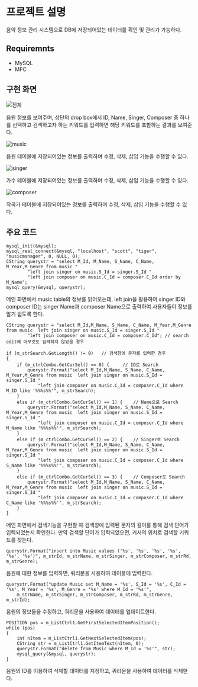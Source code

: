 # 프로젝트 설명
음악 정보 관리 시스템으로 DB에 저장되어있는 데이터를 확인 및 관리가 가능하다.

## Requiremnts
- MySQL
- MFC

## 구현 화면
![전체](https://user-images.githubusercontent.com/29061016/101756144-0dff7a00-3b19-11eb-838f-19c267926784.png)

음원 정보를 보여주며, 상단의 drop box에서 ID, Name, Singer, Composer 중 하나를 선택하고 검색하고자 하는 키워드를 입력하면 해당 키워드를 포함하는 결과를 보여준다.

![music](https://user-images.githubusercontent.com/29061016/101756193-1ce62c80-3b19-11eb-9fc8-563a2fca6dd9.png)

음원 테이블에 저장되어있는 정보를 출력하며 수정, 삭제, 삽입 기능을 수행할 수 있다.

![singer](https://user-images.githubusercontent.com/29061016/101756217-253e6780-3b19-11eb-9a2d-5882b00af6e7.png)

가수 테이블에 저장되어있는 정보를 출력하며 수정, 삭제, 삽입 기능을 수행할 수 있다.

![composer](https://user-images.githubusercontent.com/29061016/101756235-2a031b80-3b19-11eb-9bf0-a64c2f432376.png)

작곡가 테이블에 저장되어있는 정보를 출력하며 수정, 삭제, 삽입 기능을 수행할 수 있다.

## 주요 코드
```
mysql_init(&mysql);
mysql_real_connect(&mysql, "localhost", "scott", "tiger", "musicmanager", 0, NULL, 0);
CString querystr = "select M_Id, M_Name, S_Name, C_Name, M_Year,M_Genre	from music "
		"left join singer on music.S_Id = singer.S_Id "
		"left join composer on music.C_Id = composer.C_Id order by M_Name";
mysql_query(&mysql, querystr);
```
메인 화면에서 music table의 정보를 읽어오는데, left join을 활용하여 singer ID와 composer ID는 singer Name과 composer Name으로 출력하여 사용자들이 정보를 알기 쉽도록 한다.

```
CString querystr = "select M_Id,M_Name, S_Name, C_Name, M_Year,M_Genre	from music	left join singer on music.S_Id = singer.S_Id "
		"left join composer on music.C_Id = composer.C_Id";	// search edit에 아무것도 입력하지 않았을 경우

if (m_strSearch.GetLength() != 0)	// 검색창에 문자를 입력한 경우
{
	if (m_ctrlCombo.GetCurSel() == 0) {		// ID로 Search
		querystr.Format("select M_Id,M_Name, S_Name, C_Name, M_Year,M_Genre	from music	left join singer on music.S_Id = singer.S_Id " 
			"left join composer on music.C_Id = composer.C_Id where M_ID like '%%%s%%'", m_strSearch);
	}
	else if (m_ctrlCombo.GetCurSel() == 1) {	// Name으로 Search
		querystr.Format("select M_Id,M_Name, S_Name, C_Name, M_Year,M_Genre	from music	left join singer on music.S_Id = singer.S_Id "
			"left join composer on music.C_Id = composer.C_Id where M_Name like '%%%s%%'", m_strSearch);
	}
	else if (m_ctrlCombo.GetCurSel() == 2) {	// Singer로 Search
		querystr.Format("select M_Id,M_Name, S_Name, C_Name, M_Year,M_Genre	from music	left join singer on music.S_Id = singer.S_Id "
			"left join composer on music.C_Id = composer.C_Id where S_Name like '%%%s%%'", m_strSearch);
	}
	else if (m_ctrlCombo.GetCurSel() == 3) {	// Composer로 Search
		querystr.Format("select M_Id,M_Name, S_Name, C_Name, M_Year,M_Genre	from music	left join singer on music.S_Id = singer.S_Id "
			"left join composer on music.C_Id = composer.C_Id where C_Name like '%%%s%%'", m_strSearch);
	}
}
```
메인 화면에서 검색기능을 구현할 때 검색창에 입력된 문자의 길이를 통해 검색 단어가 입력되었는지 확인한다. 만약 검색할 단어가 입력되었으면, 커서의 위치로 검색할 키워드를 찾는다.

```
querystr.Format("insert into Music values ('%s', '%s', '%s', '%s', '%s', '%s')", m_strId, m_strName, m_strSinger, m_strComposer, m_strRd, m_strGenre);
```
음원에 대한 정보를 입력하면, 쿼리문을 사용하여 테이블에 입력한다.

```
querystr.Format("update Music set M_Name = '%s', S_Id = '%s', C_Id = '%s', M_Year = '%s', M_Genre = '%s' where M_Id = '%s'",
	m_strName, m_strSinger, m_strComposer, m_strRd, m_strGenre, m_strId);
```
음원의 정보들을 수정하고, 쿼리문을 사용하여 데이터를 업데이트한다.

```
POSITION pos = m_ListCtrl1.GetFirstSelectedItemPosition();
while (pos)
{
	int nItem = m_ListCtrl1.GetNextSelectedItem(pos);
	CString str = m_ListCtrl1.GetItemText(nItem, 0);
	querystr.Format("delete from Music where M_Id = '%s'", str);
	mysql_query(&mysql, querystr);
}
```
음원의 ID를 이용하여 삭제할 데이터를 지정하고, 쿼리문을 사용하여 데이터를 삭제한다.

